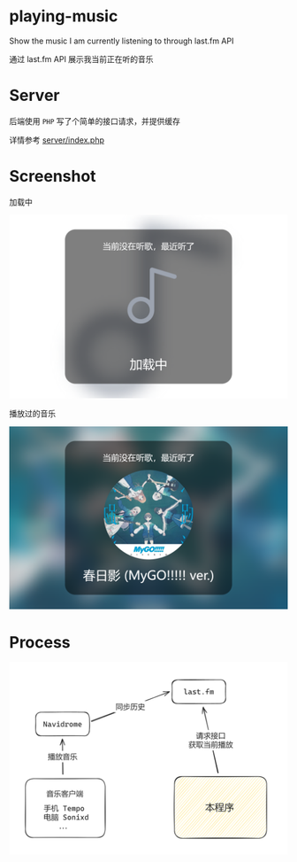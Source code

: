 # playing-music

Show the music I am currently listening to through last.fm API

通过 last.fm API 展示我当前正在听的音乐

# Server

后端使用 `PHP` 写了个简单的接口请求，并提供缓存

详情参考 [server/index.php](./server/index.php)

# Screenshot

加载中

![](./images/loading.png)

播放过的音乐

![](./images/played-music.png)

# Process

![](./images/process.png)
